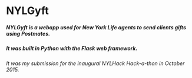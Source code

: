 # NYLGyft

##### NYLGyft is a webapp used for New York Life agents to send clients gifts using Postmates.

##### It was built in Python with the Flask web framework.

###### It was my submission for the inaugural NYLHack Hack-a-thon in October 2015.
